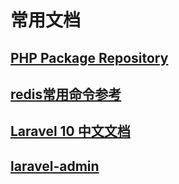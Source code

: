 # 常用文档

## [PHP Package Repository](https://packagist.org/)

## [redis常用命令参考](http://doc.redisfans.com/)

## [Laravel 10 中文文档](https://learnku.com/docs/laravel/10.x)

## [laravel-admin](https://explore-pu.github.io/laravel-admin-docs-cn/guide/)